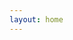 ```yaml
---
layout: home
---
```


<Home />

<script setup lang="ts">
import Home from '../components/Home.vue'
</script>
